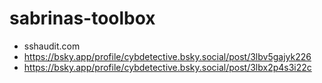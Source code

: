 # sabrinas-toolbox
- sshaudit.com
- https://bsky.app/profile/cybdetective.bsky.social/post/3lbv5gajyk226
- https://bsky.app/profile/cybdetective.bsky.social/post/3lbx2p4s3i22c